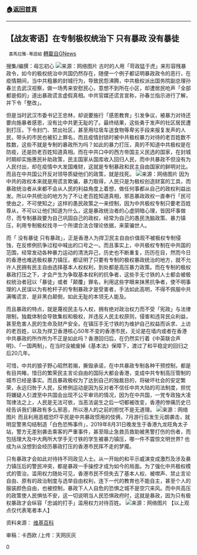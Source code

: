 ###  [:house:返回首頁](https://github.com/ourhimalayas/txt)
---

## 【战友寄语】在专制极权统治下 只有暴政 没有暴徒
` 喜馬拉雅-粵語組` [轉載自GNews](https://gnews.org/zh-hans/1042480/)

搜集/编撰：毋忘初心
![]()![](https://gnews.org/wp-content/uploads/2021/04/4019.jpg)来源：网络图片
古时的人用「苛政猛于虎」来形容残暴政令，如今的极权统治中共国仍然存在，随便一个例子都证明暴政政令的恶行，在疫情期间，当中共粗暴的封城行为，导致民怨沸腾，中共极权派出国务院副总理孙春兰去武汉视察，做一场秀来安慰民心，意想不到所在小区，却遭居民呛声「全部都是假的」道出暴政谎言虚假真相。中共官媒还谎言宣称，孙春兰指示进行了解，并下令「整改」。

但是当时武汉市委书记王忠林，却说要施行「感恩教育」引发争议，被暴力对待还要向施暴者感恩，没有比中共更无耻的了。最终结果，这些勇于发声的社区居民遭到打压，下令封门、禁出社区，甚至用垃圾车送食物等卑劣手段来报复发声的人民，带头的市民也被扣上罪名，而且疫情封锁时被中共极权暴力对待的老百姓数不胜数，这些不就是专制的暴政所为吗？如此的暴力打压，真的不知道中共极权是在防疫，还是防老百姓知道真相。而在中共口中的西方帝国主义民选的国家，在封城时期却实施惠民补助政策，民主国家从国库收入回归人民，而中共暴政不但没有为人民付出，却在疫情中大发国难财，这就是专制暴政和民主自由国家的鲜明对比。而且在中共国公开反对领导质疑他们的政策，就是找死。
![]()![](https://gnews.org/wp-content/uploads/2021/04/image004.jpg)来源：网络图片
因为中共的政权本来就是用谎言欺骗，暴力取得，人民只是为极权创造财富的工具，而暴政统治者从来都不会从人民的利益角度上着想，做任何事都从自己的政权利益出发。所以中共统治的地方为了不让老百姓知道真相，邪恶暴政政权一直奉行「民可使由之，不可使知之」这样的愚民政策之一来控制，因为中共极权专制只要老百姓尊从，不可以让他们知道为什么，这是暴政统治者的心虚阴暗心理，皆因坏事做尽，而专制暴政要为自己巩固自己的政权，经常为自己的愚民洗脑政策、暴力镇压，利用专制极权找寻一个所谓合法合理论依据，来蒙骗世人。

而「 没有暴徒 只有暴政」，正是香港人为捍卫民主自由价值观不被极权专制侵蚀，在反修例抗争过程中喊出的口号之一。而且事实上，中共极权专制在中共国的范围，经常发动各种暴力运动的清洗异己，历史也不断重复，历历在目，然而今日的香​​港也难逃极权暴力镇压，都证明了只要有专制的极权暴政统治的地方，就不允许人民拥有民主自由选择基本人权权利，到处都是高压暴力政策。而在专制的极权暴政打压之下，才会产生为争取基本权利的抗争者，这些手无寸铁的人士都会被极权统治者冠以「暴徒」或者「颠覆」罪名，利用这些字眼来抹黑抗争者，使不明事理的人民误以为有枪杆子的专制暴政才是受害者，手法如此高明，不得不佩服中共满嘴谎言、是非黑白颠倒，如此无耻的本领无人能及。

而且暴政的特点，就是蔑视民主与人权，拥有绝对政治权力而不受「宪政」与法律限制，独裁体制会导致集权和极权，并违反人民主权原则，侵害和违背民众利益，甚至危害人民的生命及财产安全。在镇压手无寸铁的为维护自己权益而诉求、上访的老百姓，以及为捍卫香港核心50年不变的香港市民，无论是在墙内或者在香港中共暴政的所作所为不正是如此吗？香港回归后，在仍然实行着《中英联合声明》、「一国两制」，在当时没被废掉《基本法》保障下，渡过了和平稳定的回归之后20几年。

可惜，中共的狼子野心昭然若揭，撕毁承诺，在中共暴政专制各种干预控制，都是有目共睹，惜日的繁荣民主言论自由的国际大都会香港，变成中共专制高压管制的城市已经是事实。而且暴政极权为了达到自己的独裁目的，将破坏社会的安定繁荣，永远归咎于人民，反修例运动是因为反对者不信任中共大陆的司法制度，担忧将嫌疑人引渡至中共国会出现不公平审讯的情况，因为在中共国，一党专政独大凌驾律法之上，人民是无法可依，当恶法诞生之后一切都被改变，香港的惨痛历史已经告诉我们暴政有多么邪恶，所以港人的之前的担忧不是无道理。
![]()![](https://gnews.org/wp-content/uploads/2021/04/4017.jpg)来源：网络图片
而且利用恶棍恐吓平民是中共暴政惯用的伎俩，7月游行后发生元朗袭击，就明显警黑勾结制造「白色恐怖事件」，2019年8月31日晚发生于香港九龙旺角太子站，警方无差别袭击乘客的严重事件，甚至阻止急救员救助被黑警打伤的伤者，而包括理大及中大两所大学手无寸铁的学生被暴力镇压，哪一件不震惊文明世界? 也成为从没想到会经历暴政打压的香港市民挥不走的梦魇。

只有暴政才会如此对待持不同政见人士。从一开始的和平示威演变成激烈及涉及暴力镇压后的警民冲突，都是暴政一手操控才成为如今的局面。为了强化中共极权模式的管治，滥用权力随处可见，香港市民不但失去了基本人权、被噤声、禁止言论自由、原有的政治制度与选举自由权利，连下一代的教育也不能自主，甚至个人的服装颜色自由，也被控制，暴政下人人自危的恐惧之城不是空穴来风。而中共高压的政策使人民惧怯不安，这一切说明当人民恐惧政府时，这就是暴政，因为只有极权暴政才会纵容「忠诚的打手」滥用权力对待百姓。
![]()![](https://gnews.org/wp-content/uploads/2021/04/image002-1.jpg)来源：网络图片
【以上观点仅代表笔者本人】

资料来源：
[维基百科](https://zh.m.wikipedia.org/wiki/%E7%8D%A8%E8%A3%81%E6%94%BF%E9%AB%94)

审稿：卡西欧 /上传：天网灰灰

0
